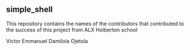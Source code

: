 ## simple_shell

This repository contains the names of the contributors that contributed to the success of this project from ALX Holberton school

Victor Emmanuel
Damilola Ojetola

